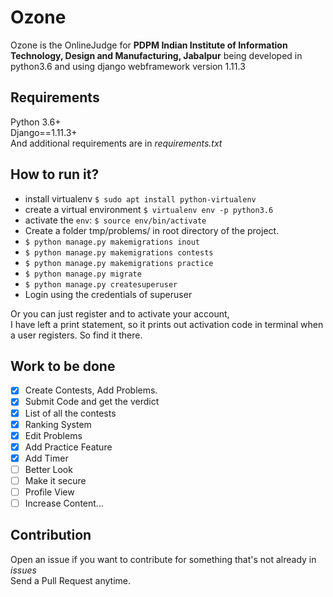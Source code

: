 # Ozone  
Ozone is the OnlineJudge for **PDPM Indian Institute of Information Technology, Design and Manufacturing, Jabalpur** being developed in python3.6 and using django webframework version 1.11.3  

## Requirements  
Python 3.6+  
Django==1.11.3+  
And additional requirements are in *requirements.txt*  

## How to run it?  

  * install virtualenv `$ sudo apt install python-virtualenv`  
  * create a virtual environment `$ virtualenv env -p python3.6`  
  * activate the `env`: `$ source env/bin/activate`  
  * Create a folder tmp/problems/ in root directory of the project.   
  * `$ python manage.py makemigrations inout`  
  * `$ python manage.py makemigrations contests`  
  * `$ python manage.py makemigrations practice`  
  * `$ python manage.py migrate`  
  * `$ python manage.py createsuperuser`  
  * Login using the credentials of superuser  

Or you can just register and to activate your account,  
I have left a print statement, so it prints out activation code in terminal when a user registers. So find it there.  

## Work to be done  
- [X] Create Contests, Add Problems.  
- [X] Submit Code and get the verdict  
- [X] List of all the contests  
- [X] Ranking System  
- [X] Edit Problems  
- [X] Add Practice Feature  
- [X] Add Timer  
- [ ] Better Look  
- [ ] Make it secure  
- [ ] Profile View  
- [ ] Increase Content...

## Contribution  
Open an issue if you want to contribute for something that's not already in *issues*  
Send a Pull Request anytime.  
